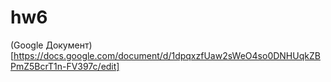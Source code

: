 # hw6
(Google Документ)[https://docs.google.com/document/d/1dpqxzfUaw2sWeO4so0DNHUqkZBPmZ5BcrT1n-FV397c/edit]

